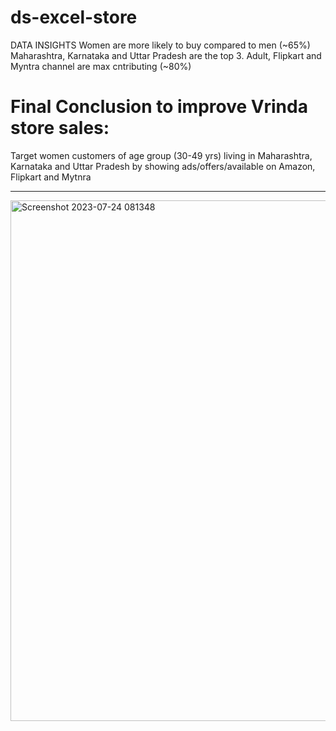 # ds-excel-store
DATA INSIGHTS
Women are more likely to buy compared to men (~65%)
Maharashtra, Karnataka and Uttar Pradesh are the top 3.
Adult, Flipkart and Myntra channel are max cntributing (~80%)
# Final Conclusion to improve Vrinda store sales:
Target women customers of age group (30-49 yrs) living in Maharashtra, Karnataka and Uttar Pradesh by showing ads/offers/available on Amazon, Flipkart and Mytnra

___________________________________________________________________________________________________________________________________________

<img width="833" alt="Screenshot 2023-07-24 081348" src="https://github.com/TEJASWI0G/ds-excel-store/assets/101240644/5c64d637-796a-4fa0-b73d-2089bd74f21e">
